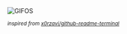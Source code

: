 <div align="justify">
<picture>
    <source media="(prefers-color-scheme: dark)" srcset="https://i.ibb.co/G3RvwSk/output-gif.gif">
    <source media="(prefers-color-scheme: light)" srcset="https://i.ibb.co/G3RvwSk/output-gif.gif">
    <img alt="GIFOS" src="https://i.ibb.co/G3RvwSk/output-gif.gif">
</picture>

<sub><i>inspired from [x0rzavi/github-readme-terminal](https://github.com/x0rzavi/github-readme-terminal)</i></sub>

</div>

<!-- Image deletion URL: https://ibb.co/QjMFBwn/a2ceb37f97eb441aab3f0a0af8b3c46d -->